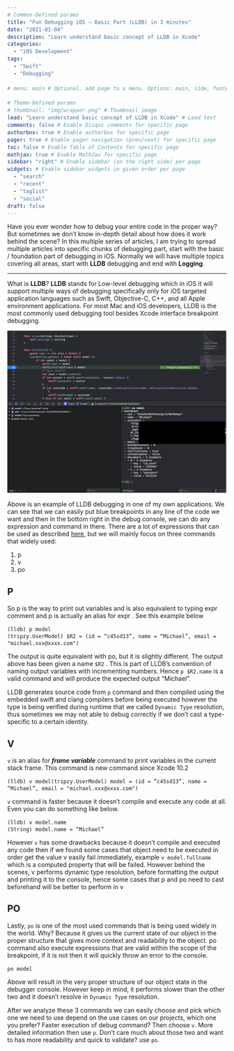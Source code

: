 ```yaml
---
# Common-Defined params
title: "Fun Debugging iOS — Basic Part (LLDB) in 3 minutes"
date: "2021-01-04"
description: "Learn understand basic concept of LLDB in Xcode"
categories:
  - "iOS Development"
tags:
  - "Swift"
  - "Debugging"

# menu: main # Optional, add page to a menu. Options: main, side, footer

# Theme-Defined params
# thumbnail: "img/wrapper.png" # Thumbnail image
lead: "Learn understand basic concept of LLDB in Xcode" # Lead text
comments: false # Enable Disqus comments for specific page
authorbox: true # Enable authorbox for specific page
pager: true # Enable pager navigation (prev/next) for specific page
toc: false # Enable Table of Contents for specific page
mathjax: true # Enable MathJax for specific page
sidebar: "right" # Enable sidebar (on the right side) per page
widgets: # Enable sidebar widgets in given order per page
  - "search"
  - "recent"
  - "taglist"
  - "social"
draft: false
---
```


Have you ever wonder how to debug your entire code in the proper way? But sometimes we don’t know in-depth detail about how does it work behind the scene? In this multiple series of articles, I am trying to spread multiple articles into specific chunks of debugging part, start with the basic / foundation part of debugging in iOS. Normally we will have multiple topics covering all areas, start with **LLDB** debugging and end with **Logging**.

---

What is **LLDB**? **LLDB** stands for Low-level debugging which in iOS it will support multiple ways of debugging specifically only for iOS targeted application languages such as Swift, Objective-C, C++, and all Apple environment applications. For most Mac and iOS developers, LLDB is the most commonly used debugging tool besides Xcode interface breakpoint debugging.

![fun-debugging](/img/lldb-1.png)

Above is an example of LLDB debugging in one of my own applications. We can see that we can easily put blue breakpoints in any line of the code we want and then in the bottom right in the debug console, we can do any expression and command in there. There are a lot of expressions that can be used as described [here](https://medium.com/flawless-app-stories/debugging-swift-code-with-lldb-b30c5cf2fd49), but we will mainly focus on three commands that widely used:

1. p
2. v
3. po

## P

So p is the way to print out variables and is also equivalent to typing expr comment and p is actually an alias for expr . See this example below

```
(lldb) p model
(tripzy.UserModel) $R2 = (id = “c45sd13”, name = “Michael”, email = "michael.xxx@xxxx.com")
```

The output is quite equivalent with po, but it is slightly different. The output above has been given a name `$R2` . This is part of LLDB’s convention of naming output variables with incrementing numbers. Hence `p $R2.name` is a valid command and will produce the expected output “Michael”.

LLDB generates source code from `p` command and then compiled using the embedded swift and clang compilers before being executed however the type is being verified during runtime that we called `Dynamic Type` resolution, thus sometimes we may not able to debug correctly if we don’t cast a type-specific to a certain identity.

## V

`v` is an alias for ***frame variable*** command to print variables in the current stack frame. This command is new command since Xcode 10.2

```
(lldb) v model(tripzy.UserModel) model = (id = “c45sd13”, name = “Michael”, email = "michael.xxx@xxxx.com")
```

`v` command is faster because it doesn’t compile and execute any code at all. Even you can do something like below.

```
(lldb) v model.name
(String) model.name = “Michael”
```

However `v` has some drawbacks because it doesn’t compile and executed any code then if we found some cases that object need to be executed in order get the value v easily fail immediately, example `v model.fullname` which is a computed property that will be failed. However behind the scenes, v performs dynamic type resolution, before formatting the output and printing it to the console, hence some cases that p and po need to cast beforehand will be better to perform in v

## PO

Lastly, `po` is one of the most used commands that is being used widely in the world. Why? Because it gives us the current state of our object in the proper structure that gives more context and readability to the object. po command also execute expressions that are valid within the scope of the breakpoint, if it is not then it will quickly throw an error to the console.

```
po model
```

Above will result in the very proper structure of our object state in the debugger console. However keep in mind, it performs slower than the other two and it doesn’t resolve in `Dynamic Type` resolution.

After we analyze these 3 commands we can easily choose and pick which one we need to use depend on the use cases on our projects, which one you prefer? Faster execution of debug command? Then choose `v`. More detailed information then use `p`. Don’t care much about those two and want to has more readability and quick to validate? use `po`.
